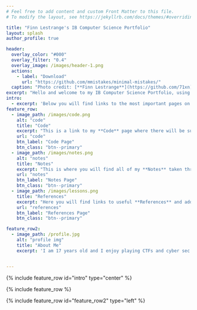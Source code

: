 ```yaml
---
# Feel free to add content and custom Front Matter to this file.
# To modify the layout, see https://jekyllrb.com/docs/themes/#overriding-theme-defaults

title: "Finn Lestrange's IB Computer Science Portfolio"
layout: splash
author_profile: true

header:
  overlay_color: "#000"
  overlay_filter: "0.4"
  overlay_image: /images/header-1.png
  actions:
    - label: "Download"
      url: "https://github.com/mmistakes/minimal-mistakes/"
  caption: "Photo credit: [**Finn Lestrange**](https://github.com/71xn)"
excerpt: "Hello and welcome to my IB Computer Science Portfolio, using the navigation or the search above you can look through all my work done throughout the IB Computer Science course."
intro: 
  - excerpt: 'Below you will find links to the most important pages on my portfolio.'
feature_row:
  - image_path: /images/code.png
    alt: "code"
    title: "Code"
    excerpt: "This is a link to my **Code** page where there will be subsequent links to my code stored on GitHub or GitLab."
    url: "code"
    btn_label: "Code Page"
    btn_class: "btn--primary"
  - image_path: /images/notes.png
    alt: "notes"
    title: "Notes"
    excerpt: "This is where you will find all of my **Notes** taken throughout the IB computer science course."
    url: "notes"
    btn_label: "Notes Page"
    btn_class: "btn--primary"
  - image_path: /images/lessons.png
    title: "References"
    excerpt: "Here you will find links to useful **References** and additional notes from lessons."
    url: "references"
    btn_label: "References Page"
    btn_class: "btn--primary"

feature_row2:
  - image_path: /profile.jpg
    alt: "profile img"
    title: "About Me"
    excerpt: 'I am 17 years old and I enjoy playing CTFs and cyber sec in general. I really enjoy attacking `active directory environments` and programming for use in offensive situations.'


---
```


{% include feature_row id="intro" type="center" %}

{% include feature_row %}

{% include feature_row id="feature_row2" type="left" %}
